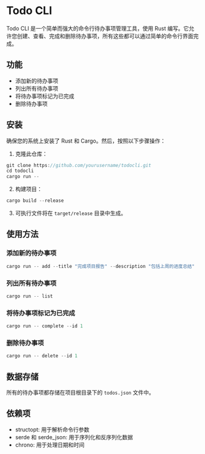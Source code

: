 # Todo CLI

Todo CLI 是一个简单而强大的命令行待办事项管理工具，使用 Rust 编写。它允许您创建、查看、完成和删除待办事项，所有这些都可以通过简单的命令行界面完成。

## 功能

- 添加新的待办事项
- 列出所有待办事项
- 将待办事项标记为已完成
- 删除待办事项

## 安装

确保您的系统上安装了 Rust 和 Cargo。然后，按照以下步骤操作：

1. 克隆此仓库：

```rust
git clone https://github.com/yourusername/todocli.git
cd todocli
cargo run --
```

2. 构建项目：

```rust
cargo build --release
```

3. 可执行文件将在 `target/release` 目录中生成。

## 使用方法

### 添加新的待办事项

```rust
cargo run -- add --title "完成项目报告" --description "包括上周的进度总结"
```

### 列出所有待办事项

```rust
cargo run -- list
```

### 将待办事项标记为已完成

```rust
cargo run -- complete --id 1
```

### 删除待办事项

```rust
cargo run -- delete --id 1
```

## 数据存储

所有的待办事项都存储在项目根目录下的 `todos.json` 文件中。

## 依赖项

- structopt: 用于解析命令行参数
- serde 和 serde_json: 用于序列化和反序列化数据
- chrono: 用于处理日期和时间
